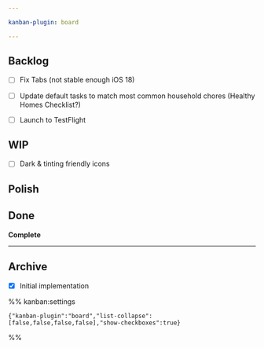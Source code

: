 ```yaml
---

kanban-plugin: board

---
```


## Backlog

- [ ] Fix Tabs (not stable enough iOS 18)
- [ ] Update default tasks to match most common household chores (Healthy Homes Checklist?)
- [ ] Launch to TestFlight


## WIP

- [ ] Dark & tinting friendly icons


## Polish



## Done

**Complete**


***

## Archive

- [x] Initial implementation

%% kanban:settings
```
{"kanban-plugin":"board","list-collapse":[false,false,false,false],"show-checkboxes":true}
```
%%